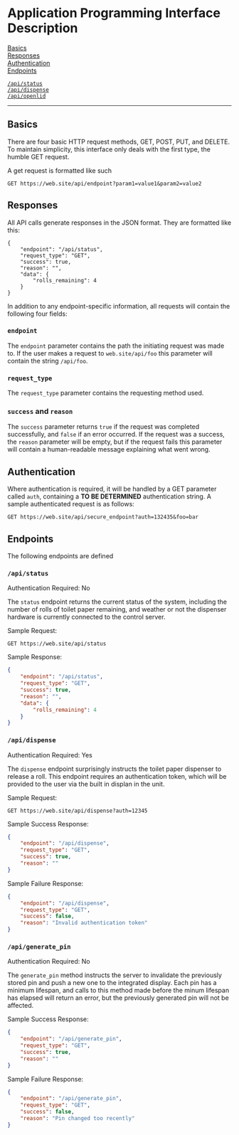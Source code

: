 # Application Programming Interface Description

[Basics](#Basics)  
[Responses](#Responses)  
[Authentication](#Authentication)  
[Endpoints](#Endpoints)

[`/api/status`](#apistatus)  
[`/api/dispense`](#apidispense)  
[`/api/openlid`](#apiopenlid)

---

## Basics

There are four basic HTTP request methods, GET, POST, PUT, and DELETE.  To
maintain simplicity, this interface only deals with the first type, the
humble GET request.

A get request is formatted like such

```
GET https://web.site/api/endpoint?param1=value1&param2=value2
```

## Responses

All API calls generate responses in the JSON format. They are formatted like
this:

```
{
    "endpoint": "/api/status",
    "request_type": "GET",
    "success": true,
    "reason": "",
    "data": {
        "rolls_remaining": 4
    }
}
```

In addition to any endpoint-specific information, all requests will contain the
following four fields:

### `endpoint`

The `endpoint` parameter contains the path the initiating request was made to.
If the user makes a request to `web.site/api/foo` this parameter will contain
the string `/api/foo`.

### `request_type`

The `request_type` parameter contains the requesting method used.

### `success` and `reason`

The `success` parameter returns `true` if the request was completed
successfully, and `false` if an error occurred.  If the request was a success,
the `reason` parameter will be empty, but if the request fails this parameter
will contain a human-readable message explaining what went wrong.

## Authentication

Where authentication is required, it will be handled by a GET parameter called
`auth`, containing a **TO BE DETERMINED** authentication string.  A sample
authenticated request is as follows:

```
GET https://web.site/api/secure_endpoint?auth=132435&foo=bar
```

## Endpoints

The following endpoints are defined

### `/api/status`

Authentication Required: No

The `status` endpoint returns the current status of the system, including the
number of rolls of toilet paper remaining, and weather or not the dispenser
hardware is currently connected to the control server.

Sample Request:
```
GET https://web.site/api/status
```

Sample Response:
```json
{
    "endpoint": "/api/status",
    "request_type": "GET",
    "success": true,
    "reason": "",
    "data": {
        "rolls_remaining": 4
    }
}
```

### `/api/dispense`

Authentication Required: Yes

The `dispense` endpoint surprisingly instructs the toilet paper dispenser to
release a roll.  This endpoint requires an authentication token, which will be
provided to the user via the built in displan in the unit.

Sample Request:
```
GET https://web.site/api/dispense?auth=12345
```

Sample Success Response:
```json
{
    "endpoint": "/api/dispense",
    "request_type": "GET",
    "success": true,
    "reason": ""
}
```

Sample Failure Response:
```json
{
    "endpoint": "/api/dispense",
    "request_type": "GET",
    "success": false,
    "reason": "Invalid authentication token"
}
```

### `/api/generate_pin`

Authentication Required: No

The `generate_pin` method instructs the server to invalidate the previously
stored pin and push a new one to the integrated display.  Each pin has a
minimum lifespan, and calls to this method made before the minum lifespan has
elapsed will return an error, but the previously generated pin will not be
affected.

Sample Success Response:
```json
{
    "endpoint": "/api/generate_pin",
    "request_type": "GET",
    "success": true,
    "reason": ""
}
```

Sample Failure Response:
```json
{
    "endpoint": "/api/generate_pin",
    "request_type": "GET",
    "success": false,
    "reason": "Pin changed too recently"
}
```